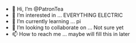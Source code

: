 - 👋 Hi, I’m @PatronTea
- 👀 I’m interested in ... EVERYTHING ELECTRIC
- 🌱 I’m currently learning ... pi
- 💞️ I’m looking to collaborate on ... Not sure yet
- 📫 How to reach me ... maybe will fill this in later

<!---
PatronTea/PatronTea is a ✨ special ✨ repository because its `README.md` (this file) appears on your GitHub profile.
You can click the Preview link to take a look at your changes.
--->
